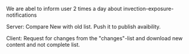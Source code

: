 We are abel to inform user 2 times a day about invection-exposure-notifications

Server: Compare New with old list.
Push it to publish avaibility.


Client: Request for changes from the "changes"-list and download  new content and not complete list.
